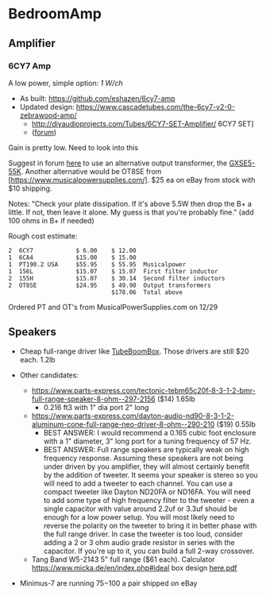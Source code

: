 # BedroomAmp

## Amplifier

### 6CY7 Amp

A low power, simple option:  *1 W/ch*

 * As built:  https://github.com/eshazen/6cy7-amp
 * Updated design: https://www.cascadetubes.com/the-6cy7-v2-0-zebrawood-amp/
   * http://diyaudioprojects.com/Tubes/6CY7-SET-Amplifier/ 6CY7 SET]
   * ([forum](http://diyaudioprojects.com/Forum/viewtopic.php?f=9&t=5222))

Gain is pretty low.  Need to look into this

Suggest in forum [here](http://diyaudioprojects.com/Forum/viewtopic.php?f=9&t=5222&start=80) to use an alternative output transformer, the [GXSE5-55K](https://www.edcorusa.com/gxse5-55k).  Another alternative would be OT8SE from [https://www.musicalpowersupplies.com/].  $25 ea on eBay from stock with $10 shipping.


Notes:  "Check your plate dissipation. If it's above 5.5W then drop the B+ a little. If not, then leave it alone. My guess is that you're probably fine." (add 100 ohms in B+ if needed)

Rough cost estimate:

```
2  6CY7            $ 6.00    $ 12.00
1  6CA4            $15.00    $ 15.00
1  PT190.2 USA     $55.95    $ 55.95  Musicalpower
1  156L            $15.07    $ 15.07  First filter inductor
2  155H            $15.07    $ 30.14  Second filter inductors
2  OT8SE           $24.95    $ 49.90  Output transformers
                             $178.06  Total above
```

Ordered PT and OT's from MusicalPowerSupplies.com on 12/29

## Speakers

 * Cheap full-range driver like [TubeBoomBox](TubeBoomBox.md).  Those drivers are still $20 each.  1.2lb
 * Other candidates:
   * https://www.parts-express.com/tectonic-tebm65c20f-8-3-1-2-bmr-full-range-speaker-8-ohm--297-2156 ($14) 1.65lb
     * 0.216 ft3 with 1" dia port 2" long
   * https://www.parts-express.com/dayton-audio-nd90-8-3-1-2-aluminum-cone-full-range-neo-driver-8-ohm--290-210 ($19) 0.55lb
     * BEST ANSWER: I would recommend a 0.165 cubic foot enclosure with a 1" diameter, 3" long port for a tuning frequency of 57 Hz.
     * BEST ANSWER: Full range speakers are typically weak on high frequency response. Assuming these speakers are not being under driven by you amplifier, they will almost certainly benefit by the addition of tweeter. It seems your speaker is stereo so you will need to add a tweeter to each channel. You can use a compact tweeter like Dayton ND20FA or ND16FA. You will need to add some type of high frequency filter to the tweeter - even a single capacitor with value around 2.2uf or 3.3uf should be enough for a low power setup. You will most likely need to reverse the polarity on the tweeter to bring it in better phase with the full range driver. In case the tweeter is too loud, consider adding a 2 or 3 ohm audio grade resistor in series with the capacitor. If you're up to it, you can build a full 2-way crossover.
   * Tang Band W5-2143 5" full range ($61 each).  Calculator https://www.micka.de/en/index.php#ideal box design [here.pdf](http://ohm.bu.edu/~hazen/TubeAmp/Speakers/TangBand-W5-2143-vented-box.pdf)


 * Minimus-7 are running $75-$100 a pair shipped on eBay


